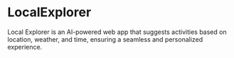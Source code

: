 # LocalExplorer
Local Explorer is an AI-powered web app that suggests activities based on location, weather, and time, ensuring a seamless and personalized experience.
